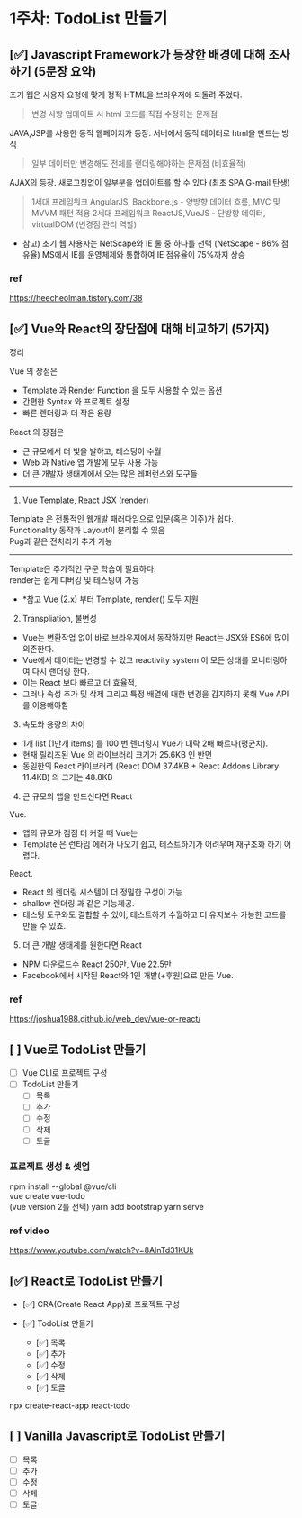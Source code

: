 # 1주차: TodoList 만들기

## [✅] Javascript Framework가 등장한 배경에 대해 조사하기 (5문장 요약)

초기 웹은 사용자 요청에 맞게 정적 HTML을 브라우저에 되돌려 주었다.

> 변경 사항 업데이트 시 html 코드를 직접 수정하는 문제점

JAVA,JSP를 사용한 동적 웹페이지가 등장. 서버에서 동적 데이터로 html을 만드는 방식

> 일부 데이터만 변경해도 전체를 랜더링해야하는 문제점 (비효율적)

AJAX의 등장. 새로고침없이 일부분을 업데이트를 할 수 있다 (최초 SPA G-mail 탄생)

> 1세대 프레임워크 AngularJS, Backbone.js - 양방향 데이터 흐름, MVC 및 MVVM 패턴 적용
> 2세대 프레임워크 ReactJS,VueJS - 단방향 데이터, virtualDOM (변경점 관리 역할)

- 참고)
  초기 웹 사용자는 NetScape와 IE 둘 중 하나를 선택 (NetScape - 86% 점유율)
  MS에서 IE를 운영체제와 통합하여 IE 점유율이 75%까지 상승

### ref

https://heecheolman.tistory.com/38

## [✅] Vue와 React의 장단점에 대해 비교하기 (5가지)

정리

Vue 의 장점은

- Template 과 Render Function 을 모두 사용할 수 있는 옵션
- 간편한 Syntax 와 프로젝트 설정
- 빠른 렌더링과 더 작은 용량

React 의 장점은

- 큰 규모에서 더 빛을 발하고, 테스팅이 수월
- Web 과 Native 앱 개발에 모두 사용 가능
- 더 큰 개발자 생태계에서 오는 많은 레퍼런스와 도구들

---

1. Vue Template, React JSX (render)

Template 은 전통적인 웹개발 패러다임으로 입문(혹은 이주)가 쉽다.  
Functionality 동작과 Layout이 분리할 수 있음  
Pug과 같은 전처리기 추가 가능

---

Template은 추가적인 구문 학습이 필요하다.  
render는 쉽게 디버깅 및 테스팅이 가능

- \*참고 Vue (2.x) 부터 Template, render() 모두 지원

2. Transpliation, 불변성

- Vue는 변환작업 없이 바로 브라우저에서 동작하지만 React는 JSX와 ES6에 많이 의존한다.
- Vue에서 데이터는 변경할 수 있고 reactivity system 이 모든 상태를 모니터링하여 다시 랜더링 한다.
- 이는 React 보다 빠르고 더 효율적,
- 그러나 속성 추가 및 삭제 그리고 특정 배열에 대한 변경을 감지하지 못해 Vue API를 이용해야함

3. 속도와 용량의 차이

- 1개 list (1만개 items) 를 100 번 렌더링시 Vue가 대략 2배 빠르다(평균치).
- 현재 릴리즈된 Vue 의 라이브러리 크기가 25.6KB 인 반면
- 동일한의 React 라이브러리 (React DOM 37.4KB + React Addons Library 11.4KB) 의 크기는 48.8KB

4. 큰 규모의 앱을 만드신다면 React

Vue.

- 앱의 규모가 점점 더 커질 때 Vue는
- Template 은 런타임 에러가 나오기 쉽고, 테스트하기가 어려우며 재구조화 하기 어렵다.

React.

- React 의 렌더링 시스템이 더 정밀한 구성이 가능
- shallow 렌더링 과 같은 기능제공.
- 테스팅 도구와도 결합할 수 있어, 테스트하기 수월하고 더 유지보수 가능한 코드를 만들 수 있죠.

5. 더 큰 개발 생태계를 원한다면 React

- NPM 다운로드수 React 250만, Vue 22.5만
- Facebook에서 시작된 React와 1인 개발(+후원)으로 만든 Vue.

### ref

https://joshua1988.github.io/web_dev/vue-or-react/

## [ ] Vue로 TodoList 만들기

- [ ] Vue CLI로 프로젝트 구성
- [ ] TodoList 만들기
  - [ ] 목록
  - [ ] 추가
  - [ ] 수정
  - [ ] 삭제
  - [ ] 토글

### 프로젝트 생성 & 셋업

npm install --global @vue/cli  
vue create vue-todo  
(vue version 2를 선택)
yarn add bootstrap
yarn serve

### ref video

https://www.youtube.com/watch?v=8AlnTd31KUk

## [✅] React로 TodoList 만들기

- [✅] CRA(Create React App)로 프로젝트 구성
- [✅] TodoList 만들기

  - [✅] 목록
  - [✅] 추가
  - [✅] 수정
  - [✅] 삭제
  - [✅] 토글

npx create-react-app react-todo

## [ ] Vanilla Javascript로 TodoList 만들기

- [ ] 목록
- [ ] 추가
- [ ] 수정
- [ ] 삭제
- [ ] 토글

